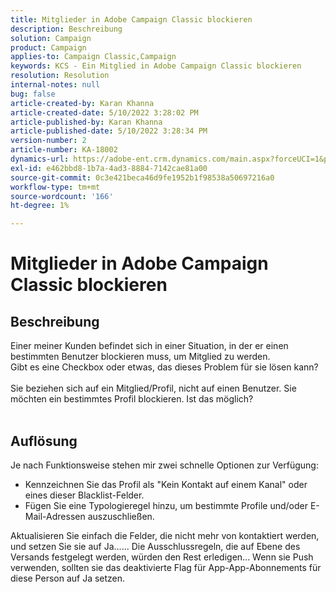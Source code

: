 ```yaml
---
title: Mitglieder in Adobe Campaign Classic blockieren
description: Beschreibung
solution: Campaign
product: Campaign
applies-to: Campaign Classic,Campaign
keywords: KCS - Ein Mitglied in Adobe Campaign Classic blockieren
resolution: Resolution
internal-notes: null
bug: false
article-created-by: Karan Khanna
article-created-date: 5/10/2022 3:28:02 PM
article-published-by: Karan Khanna
article-published-date: 5/10/2022 3:28:34 PM
version-number: 2
article-number: KA-18002
dynamics-url: https://adobe-ent.crm.dynamics.com/main.aspx?forceUCI=1&pagetype=entityrecord&etn=knowledgearticle&id=e5fe0dc6-75d0-ec11-a7b5-00224809c556
exl-id: e462bbd8-1b7a-4ad3-8884-7142cae81a00
source-git-commit: 0c3e421beca46d9fe1952b1f98538a50697216a0
workflow-type: tm+mt
source-wordcount: '166'
ht-degree: 1%

---
```


# Mitglieder in Adobe Campaign Classic blockieren

## Beschreibung

Einer meiner Kunden befindet sich in einer Situation, in der er einen bestimmten Benutzer blockieren muss, um Mitglied zu werden.
<br>Gibt es eine Checkbox oder etwas, das dieses Problem für sie lösen kann?<br><br>Sie beziehen sich auf ein Mitglied/Profil, nicht auf einen Benutzer. Sie möchten ein bestimmtes Profil blockieren. Ist das möglich?
<br> 

## Auflösung


Je nach Funktionsweise stehen mir zwei schnelle Optionen zur Verfügung:

- Kennzeichnen Sie das Profil als &quot;Kein Kontakt auf einem Kanal&quot; oder eines dieser Blacklist-Felder.
- Fügen Sie eine Typologieregel hinzu, um bestimmte Profile und/oder E-Mail-Adressen auszuschließen.




Aktualisieren Sie einfach die Felder, die nicht mehr von kontaktiert werden, und setzen Sie sie auf Ja...... Die Ausschlussregeln, die auf Ebene des Versands festgelegt werden, würden den Rest erledigen... Wenn sie Push verwenden, sollten sie das deaktivierte Flag für App-App-Abonnements für diese Person auf Ja setzen.

